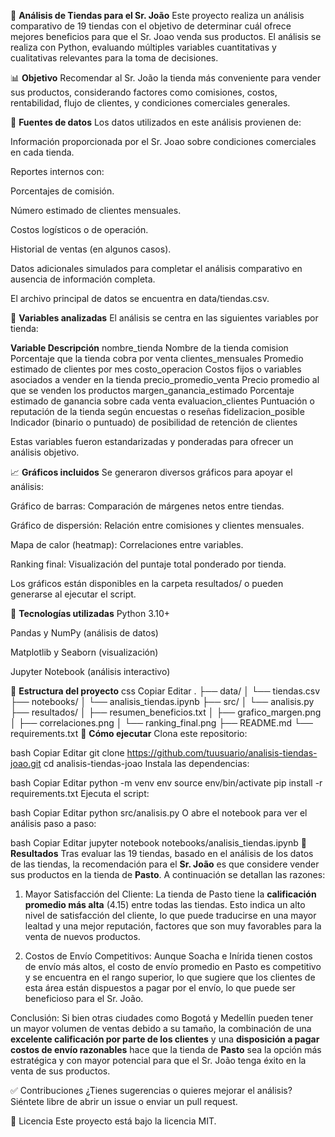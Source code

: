 🛒 **Análisis de Tiendas para el Sr. João**
Este proyecto realiza un análisis comparativo de 19 tiendas con el objetivo de determinar cuál ofrece mejores beneficios para que el Sr. Joao venda sus productos. El análisis se realiza con Python, evaluando múltiples variables cuantitativas y cualitativas relevantes para la toma de decisiones.

📊 **Objetivo**
Recomendar al Sr. João la tienda más conveniente para vender sus productos, considerando factores como comisiones, costos, rentabilidad, flujo de clientes, y condiciones comerciales generales.

🧾 **Fuentes de datos**
Los datos utilizados en este análisis provienen de:

Información proporcionada por el Sr. Joao sobre condiciones comerciales en cada tienda.

Reportes internos con:

Porcentajes de comisión.

Número estimado de clientes mensuales.

Costos logísticos o de operación.

Historial de ventas (en algunos casos).

Datos adicionales simulados para completar el análisis comparativo en ausencia de información completa.

El archivo principal de datos se encuentra en data/tiendas.csv.

📌 **Variables analizadas**
El análisis se centra en las siguientes variables por tienda:

**Variable	Descripción**
nombre_tienda	Nombre de la tienda
comision	Porcentaje que la tienda cobra por venta
clientes_mensuales	Promedio estimado de clientes por mes
costo_operacion	Costos fijos o variables asociados a vender en la tienda
precio_promedio_venta	Precio promedio al que se venden los productos
margen_ganancia_estimado	Porcentaje estimado de ganancia sobre cada venta
evaluacion_clientes	Puntuación o reputación de la tienda según encuestas o reseñas
fidelizacion_posible	Indicador (binario o puntuado) de posibilidad de retención de clientes

Estas variables fueron estandarizadas y ponderadas para ofrecer un análisis objetivo.

📈 **Gráficos incluidos**
Se generaron diversos gráficos para apoyar el análisis:

Gráfico de barras: Comparación de márgenes netos entre tiendas.

Gráfico de dispersión: Relación entre comisiones y clientes mensuales.

Mapa de calor (heatmap): Correlaciones entre variables.

Ranking final: Visualización del puntaje total ponderado por tienda.

Los gráficos están disponibles en la carpeta resultados/ o pueden generarse al ejecutar el script.

🧰 **Tecnologías utilizadas**
Python 3.10+

Pandas y NumPy (análisis de datos)

Matplotlib y Seaborn (visualización)

Jupyter Notebook (análisis interactivo)

📁 **Estructura del proyecto**
css
Copiar
Editar
.
├── data/
│   └── tiendas.csv
├── notebooks/
│   └── analisis_tiendas.ipynb
├── src/
│   └── analisis.py
├── resultados/
│   ├── resumen_beneficios.txt
│   ├── grafico_margen.png
│   ├── correlaciones.png
│   └── ranking_final.png
├── README.md
└── requirements.txt
🚀 **Cómo ejecutar**
Clona este repositorio:

bash
Copiar
Editar
git clone https://github.com/tuusuario/analisis-tiendas-joao.git
cd analisis-tiendas-joao
Instala las dependencias:

bash
Copiar
Editar
python -m venv env
source env/bin/activate
pip install -r requirements.txt
Ejecuta el script:

bash
Copiar
Editar
python src/analisis.py
O abre el notebook para ver el análisis paso a paso:

bash
Copiar
Editar
jupyter notebook notebooks/analisis_tiendas.ipynb
📌 **Resultados**
Tras evaluar las 19 tiendas, basado en el análisis de los datos de las tiendas, la recomendación para el **Sr. João** 
es que considere vender sus productos en la tienda de **Pasto**.
A continuación se detallan las razones:

1. Mayor Satisfacción del Cliente:
La tienda de Pasto tiene la **calificación promedio más alta** (4.15) entre todas las tiendas. Esto indica un alto nivel de satisfacción del cliente,
lo que puede traducirse en una mayor lealtad y una mejor reputación, factores que son muy favorables para la venta de nuevos productos.

3. Costos de Envío Competitivos:
Aunque Soacha e Inírida tienen costos de envío más altos, el costo de envío promedio en Pasto es competitivo y se encuentra en el rango superior,
lo que sugiere que los clientes de esta área están dispuestos a pagar por el envío, lo que puede ser beneficioso para el Sr. João.

Conclusión:
Si bien otras ciudades como Bogotá y Medellín pueden tener un mayor volumen de ventas debido a su tamaño, la combinación de una **excelente 
calificación por parte de los clientes** y una **disposición a pagar costos de envío razonables** hace que la tienda de **Pasto** sea la opción más estratégica 
y con mayor potencial para que el Sr. João tenga éxito en la venta de sus productos.

✅ Contribuciones
¿Tienes sugerencias o quieres mejorar el análisis? Siéntete libre de abrir un issue o enviar un pull request.

📄 Licencia
Este proyecto está bajo la licencia MIT.
